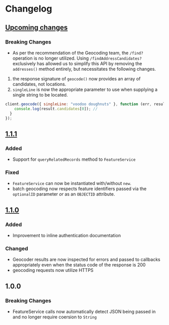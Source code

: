 # Changelog

## [Upcoming changes][Unreleased]

### Breaking Changes

* As per the recommendation of the Geocoding team, the `/find?` operation is no longer utilized.  Using `/findAddressCandidates?` exclusively has allowed us to simplify this API by removing the `addresses()` method entirely, but necessitates the following changes.

1. the response signature of `geocode()` now provides an array of candidates, not locations.
2. `singleLine` is now the appropriate parameter to use when supplying a single string to be located.

```js
client.geocode({ singleLine: "voodoo doughnuts" }, function (err, result) {
    console.log(result.candidates[0]); //
  }
});
```

## [1.1.1]

### Added
* Support for `queryRelatedRecords` method to `FeatureService`

### Fixed
* `FeatureService` can now be instantiated with/without `new`.
* batch geocoding now respects feature identifiers passed via the `optionalID` parameter *or* as an `OBJECTID` attribute.

## [1.1.0]

### Added
* Improvement to inline authentication documentation

### Changed

* Geocoder results are now inspected for errors and passed to callbacks appropriately even when the status code of the response is 200
* geocoding requests now utilize HTTPS

## 1.0.0

### Breaking Changes

* FeatureService calls now automatically detect JSON being passed in and no longer require coersion to `String`

[Unreleased]: https://github.com/Esri/geoservices-js/compare/v1.1.1...HEAD
[1.1.1]: https://github.com/Esri/geoservices-js/compare/v1.1.0...v1.1.1
[1.1.0]: https://github.com/Esri/geoservices-js/compare/v1.0.0...v1.1.0
